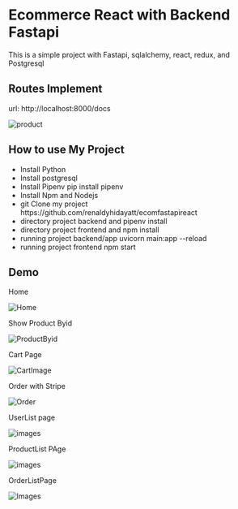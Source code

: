 # Ecommerce React with Backend Fastapi

This is a simple project with Fastapi, sqlalchemy, react, redux, and Postgresql

## Routes Implement

url: http://localhost:8000/docs

<img src="./images/images8.png" alt="product"/>

## How to use My Project

<ul>
    <li>
        Install Python
    </li>
    <li>
        Install postgresql
    </li>
    <li>
        Install Pipenv pip install pipenv
    </li>
    <li>
        Install Npm and Nodejs
    </li>
    <li>
        git Clone my project https://github.com/renaldyhidayatt/ecomfastapireact
    </li>
    <li>
        directory project backend and pipenv install
    </li>
    <li>
        directory project frontend and npm install
    </li>
    <li>
        running project backend/app uvicorn main:app --reload
    </li>
    <li>
        running project frontend npm start
    </li>
</ul>

## Demo

Home

<img src="./images/images1.png" alt="Home" />

Show Product Byid

<img src="./images/images2.png" alt="ProductByid">

Cart Page

<img src="./images/images3.png" alt="CartImage" />

Order with Stripe

<img src="./images/images7.png" alt="Order" />

UserList page

<img src="./images/images4.png" alt="images" />

ProductList PAge

<img src="./images/images5.png" alt="images" />

OrderListPage

<img src="./images/images6.png" alt="Images" />
